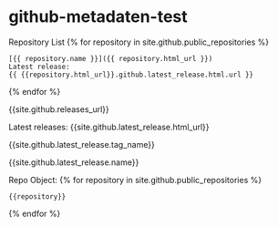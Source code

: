 # github-metadaten-test

Repository List
{% for repository in site.github.public_repositories %}

    [{{ repository.name }}]({{ repository.html_url }})
    Latest release:
    {{ {{repository.html_url}}.github.latest_release.html.url }}


{% endfor %}

{{site.github.releases_url}}

Latest releases:
{{site.github.latest_release.html_url}} 

{{site.github.latest_release.tag_name}}

{{site.github.latest_release.name}}

Repo Object:
{% for repository in site.github.public_repositories %}

    {{repository}}

{% endfor %}